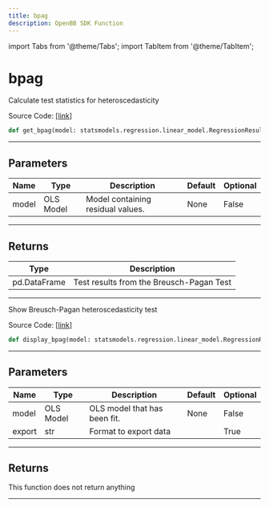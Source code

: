 ```yaml
---
title: bpag
description: OpenBB SDK Function
---
```


import Tabs from '@theme/Tabs';
import TabItem from '@theme/TabItem';

# bpag

<Tabs>
<TabItem value="model" label="Model" default>

Calculate test statistics for heteroscedasticity

Source Code: [[link](https://github.com/OpenBB-finance/OpenBBTerminal/tree/main/openbb_terminal/econometrics/regression_model.py#L562)]

```python
def get_bpag(model: statsmodels.regression.linear_model.RegressionResultsWrapper) -> pd.DataFrame
```

---

## Parameters

| Name | Type | Description | Default | Optional |
| ---- | ---- | ----------- | ------- | -------- |
| model | OLS Model | Model containing residual values. | None | False |


---

## Returns

| Type | Description |
| ---- | ----------- |
| pd.DataFrame | Test results from the Breusch-Pagan Test |
---



</TabItem>
<TabItem value="view" label="View">

Show Breusch-Pagan heteroscedasticity test

Source Code: [[link](https://github.com/OpenBB-finance/OpenBBTerminal/tree/main/openbb_terminal/econometrics/regression_view.py#L182)]

```python
def display_bpag(model: statsmodels.regression.linear_model.RegressionResultsWrapper, export: str = "") -> None
```

---

## Parameters

| Name | Type | Description | Default | Optional |
| ---- | ---- | ----------- | ------- | -------- |
| model | OLS Model | OLS model that has been fit. | None | False |
| export | str | Format to export data |  | True |


---

## Returns

This function does not return anything

---



</TabItem>
</Tabs>